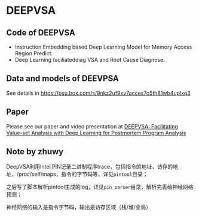 # DEEPVSA

## Code of DEEPVSA
  
- Instruction Embedding based Deep Learning Model for Memory Access Region Predict.
- Deep Learning faciliateddiag VSA and Root Cause Diagnose.


## Data and models of DEEVPSA

See details in <https://psu.box.com/s/9nkz2uf9xv7acces7o5th81wb4uplxq3>

## Paper

Please see our paper and video presentation at [DEEPVSA: Facilitating Value-set Analysis with Deep Learning for Postmortem Program Analysis](https://www.usenix.org/conference/usenixsecurity19/presentation/guo)

## Note by zhuwy

DeepVSA利用Intel PIN记录二进制程序trace，包括指令的地址，访存的地址，/proc/self/maps，指令的字节码等，详见`pintool`目录；

之后写了脚本解析pintool生成的log，详见`pin_parser`目录，解析完丢给神经网络预测；

神经网络的输入是指令字节码，输出是访存区域（栈/堆/全局）
